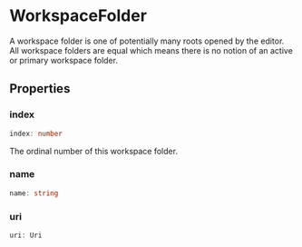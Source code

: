 # WorkspaceFolder

A workspace folder is one of potentially many roots opened by the editor. All workspace folders are equal which means there is no notion of an active or primary workspace folder.

## Properties

### index

```typescript
index: number
```

The ordinal number of this workspace folder.

### name

```typescript
name: string
```

### uri

```typescript
uri: Uri
```

[Uri]: Uri.md
